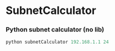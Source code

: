 # SubnetCalculator
### Python subnet calculator (no lib)
```Python
python subnetCalculator 192.168.1.1 24
```
